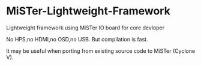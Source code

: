 # MiSTer-Lightweight-Framework
Lightweight framework using MiSTer IO board for core devloper

No HPS,no HDMI,no OSD,no USB.
But compilation is fast.

It may be useful when porting from existing source code to MiSTer (Cyclone V).
